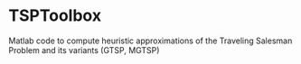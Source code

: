 TSPToolbox
==========

Matlab code to compute heuristic approximations of the Traveling Salesman Problem and its variants (GTSP, MGTSP)
